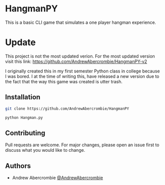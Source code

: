 # HangmanPY
This is a basic CLI game that simulates a one player hangman experience.


# Update
This project is not the most updated verion. For the most updated version visit this link: https://github.com/AndrewAbercrombie/HangmanPY-v2

I originally created this in my first semester Python class in college because I was bored. I at the time of writing this, have released a new version due to the fact that the way this game was created is utter trash. 


## Installation

```bash
git clone https://github.com/AndrewAbercrombie/HangmanPY

python Hangman.py
```

## Contributing

Pull requests are welcome. For major changes, please open an issue first to discuss what you would like to change.


## Authors

- Andrew Abercrombie [@AndrewAbercrombie](https://www.github.com/AndrewAbercrombie)

